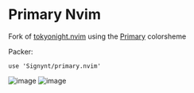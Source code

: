 # Primary Nvim
Fork of [tokyonight.nvim](https://github.com/folke/tokyonight.nvim) using the [Primary](https://github.com/ceciliamay/obsidianmd-theme-primary) colorsheme

Packer:
```
use 'Signynt/primary.nvim'
```

![image](https://user-images.githubusercontent.com/67801159/183877059-75f307b3-655b-4205-b777-0191876a2cf4.png)
![image](https://user-images.githubusercontent.com/67801159/183877080-d3a3cf74-effa-4f32-947c-c867c9231350.png)
